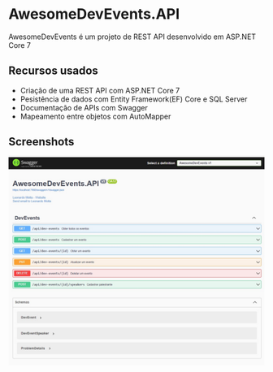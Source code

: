 # AwesomeDevEvents.API
AwesomeDevEvents é um projeto de REST API desenvolvido em ASP.NET Core 7

## Recursos usados
- Criação de uma REST API com ASP.NET Core 7
- Pesistência de dados com Entity Framework(EF) Core e SQL Server
- Documentação de APIs com Swagger
- Mapeamento entre objetos com AutoMapper

## Screenshots

[<img src="https://github.com/leo-motta/AwesomeDevEvents/blob/master/Screenshots/01_SWAGGER.jpg" width="800">](https://raw.githubusercontent.com/leo-motta/AwesomeDevEvents/master/Screenshots/01_SWAGGER.jpg)
